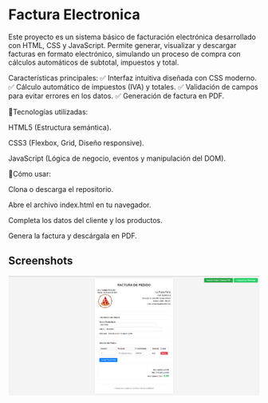 
# Factura Electronica 


Este proyecto es un sistema básico de facturación electrónica desarrollado con HTML, CSS y JavaScript. Permite generar, visualizar y descargar facturas en formato electrónico, simulando un proceso de compra con cálculos automáticos de subtotal, impuestos y total.

Características principales:
✅ Interfaz intuitiva diseñada con CSS moderno.
✅ Cálculo automático de impuestos (IVA) y totales.
✅ Validación de campos para evitar errores en los datos.
✅ Generación de factura en PDF.


🤖Tecnologías utilizadas:

HTML5 (Estructura semántica).

CSS3 (Flexbox, Grid, Diseño responsive).

JavaScript (Lógica de negocio, eventos y manipulación del DOM).


🧐Cómo usar:

Clona o descarga el repositorio.

Abre el archivo index.html en tu navegador.

Completa los datos del cliente y los productos.

Genera la factura y descárgala en PDF.

## Screenshots
![Screenshot](screenshot/screen1.png)

